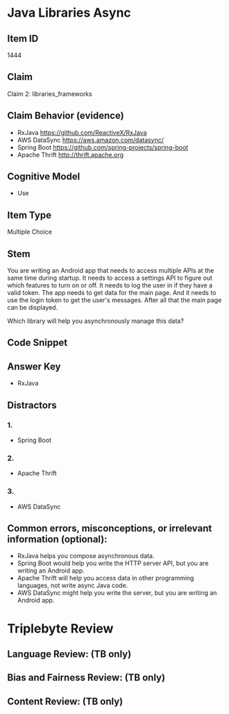 # Java Libraries Async

## Item ID
1444

## Claim
Claim 2: libraries_frameworks

## Claim Behavior (evidence)

* RxJava https://github.com/ReactiveX/RxJava 
* AWS DataSync https://aws.amazon.com/datasync/
* Spring Boot https://github.com/spring-projects/spring-boot
* Apache Thrift http://thrift.apache.org

## Cognitive Model
* Use

## Item Type
Multiple Choice

## Stem
You are writing an Android app that needs to access multiple APIs at the same time during startup.
It needs to access a settings API to figure out which features to turn on or off.
It needs to log the user in if they have a valid token.
The app needs to get data for the main page.
And it needs to use the login token to get the user's messages.
After all that the main page can be displayed.

Which library will help you asynchronously manage this data?

## Code Snippet


## Answer Key
* RxJava

## Distractors
### 1.
* Spring Boot
### 2.
* Apache Thrift
### 3.
* AWS DataSync

## Common errors, misconceptions, or irrelevant information (optional):
* RxJava helps you compose asynchronous data.
* Spring Boot would help you write the HTTP server API, but you are writing an Android app.
* Apache Thrift will help you access data in other programming languages, not write async Java code.
* AWS DataSync might help you write the server, but you are writing an Android app.

# Triplebyte Review


## Language Review: (TB only)


## Bias and Fairness Review: (TB only)


## Content Review: (TB only)

